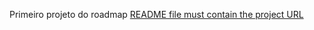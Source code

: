 Primeiro projeto do roadmap
[README file must contain the project URL ](https://github.com/ErikRodrigues-Dev/CV-de-uma-pagina/tree/main)
